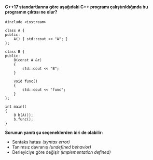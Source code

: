 #### C++17 standartlarına göre aşağıdaki C++ programı çalıştırıldığında bu programın çıktısı ne olur?


```
#include <iostream>
 
class A {
public:
	A() { std::cout << "A"; }
};
 
class B {
public:
	B(const A &r)
	{
		std::cout << "B"; 
	}
	
	void func() 
	{
		std::cout << "func";
	}
};
 
int main()
{
	B b(A());
	b.func();
}
```

__Sorunun yanıtı şu seçeneklerden biri de olabilir:__

+ Sentaks hatası *(syntax error)*
+ Tanımsız davranış *(undefined behavior)*
+ Derleyiciye göre değişir *(implementation defined)*
